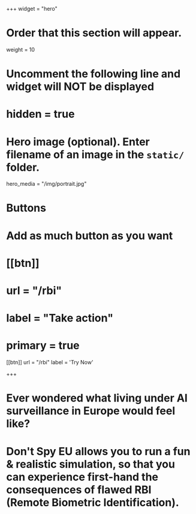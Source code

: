 +++
widget = "hero"
# Order that this section will appear.
weight = 10

# Uncomment the following line and widget will NOT be displayed
# hidden = true

# Hero image (optional). Enter filename of an image in the `static/` folder.
hero_media = "/img/portrait.jpg"

# Buttons
# Add as much button as you want

# [[btn]]
#   url = "/rbi"
#   label = "Take action"
#   primary = true

[[btn]]
  url = "/rbi"
  label = 'Try Now'

+++

# Ever wondered what living under AI surveillance in Europe would feel like?

# Don't Spy EU allows you to run a fun & realistic simulation, so that you can experience first-hand the consequences of flawed RBI (Remote Biometric Identification).

